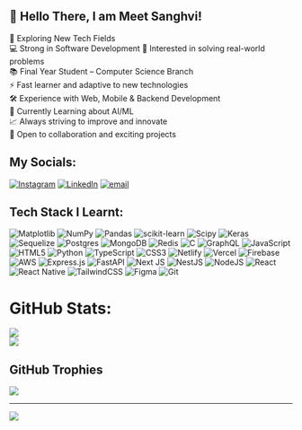 ## 👋 Hello There, I am Meet Sanghvi!

🚀 Exploring New Tech Fields  
💻 Strong in Software Development
🧠 Interested in solving real-world problems  
📚 Final Year Student – Computer Science Branch  
⚡ Fast learner and adaptive to new technologies  
🛠️ Experience with Web, Mobile & Backend Development  
🤖 Currently Learning about AI/ML  
📈 Always striving to improve and innovate  
🤝 Open to collaboration and exciting projects  


## My Socials:
[![Instagram](https://img.shields.io/badge/Instagram-%23E4405F.svg?logo=Instagram&logoColor=white)](https://instagram.com/relatable_aaadmi) [![LinkedIn](https://img.shields.io/badge/LinkedIn-%230077B5.svg?logo=linkedin&logoColor=white)](https://linkedin.com/in/meet-sanghvi-8a9969270) [![email](https://img.shields.io/badge/Email-D14836?logo=gmail&logoColor=white)](mailto:meetsanghvi2347@gmail.com) 

## Tech Stack I Learnt:
![Matplotlib](https://img.shields.io/badge/Matplotlib-%23ffffff.svg?style=plastic&logo=Matplotlib&logoColor=black) ![NumPy](https://img.shields.io/badge/numpy-%23013243.svg?style=plastic&logo=numpy&logoColor=white) ![Pandas](https://img.shields.io/badge/pandas-%23150458.svg?style=plastic&logo=pandas&logoColor=white) ![scikit-learn](https://img.shields.io/badge/scikit--learn-%23F7931E.svg?style=plastic&logo=scikit-learn&logoColor=white) ![Scipy](https://img.shields.io/badge/SciPy-%230C55A5.svg?style=plastic&logo=scipy&logoColor=%white) ![Keras](https://img.shields.io/badge/Keras-%23D00000.svg?style=plastic&logo=Keras&logoColor=white) ![Sequelize](https://img.shields.io/badge/Sequelize-52B0E7?style=plastic&logo=Sequelize&logoColor=white) ![Postgres](https://img.shields.io/badge/postgres-%23316192.svg?style=plastic&logo=postgresql&logoColor=white) ![MongoDB](https://img.shields.io/badge/MongoDB-%234ea94b.svg?style=plastic&logo=mongodb&logoColor=white) ![Redis](https://img.shields.io/badge/redis-%23DD0031.svg?style=plastic&logo=redis&logoColor=white) ![C](https://img.shields.io/badge/c-%2300599C.svg?style=plastic&logo=c&logoColor=white) ![GraphQL](https://img.shields.io/badge/-GraphQL-E10098?style=plastic&logo=graphql&logoColor=white) ![JavaScript](https://img.shields.io/badge/javascript-%23323330.svg?style=plastic&logo=javascript&logoColor=%23F7DF1E) ![HTML5](https://img.shields.io/badge/html5-%23E34F26.svg?style=plastic&logo=html5&logoColor=white) ![Python](https://img.shields.io/badge/python-3670A0?style=plastic&logo=python&logoColor=ffdd54) ![TypeScript](https://img.shields.io/badge/typescript-%23007ACC.svg?style=plastic&logo=typescript&logoColor=white) ![CSS3](https://img.shields.io/badge/css3-%231572B6.svg?style=plastic&logo=css3&logoColor=white) ![Netlify](https://img.shields.io/badge/netlify-%23000000.svg?style=plastic&logo=netlify&logoColor=#00C7B7) ![Vercel](https://img.shields.io/badge/vercel-%23000000.svg?style=plastic&logo=vercel&logoColor=white) ![Firebase](https://img.shields.io/badge/firebase-%23039BE5.svg?style=plastic&logo=firebase) ![AWS](https://img.shields.io/badge/AWS-%23FF9900.svg?style=plastic&logo=amazon-aws&logoColor=white) ![Express.js](https://img.shields.io/badge/express.js-%23404d59.svg?style=plastic&logo=express&logoColor=%2361DAFB) ![FastAPI](https://img.shields.io/badge/FastAPI-005571?style=plastic&logo=fastapi) ![Next JS](https://img.shields.io/badge/Next-black?style=plastic&logo=next.js&logoColor=white) ![NestJS](https://img.shields.io/badge/nestjs-%23E0234E.svg?style=plastic&logo=nestjs&logoColor=white) ![NodeJS](https://img.shields.io/badge/node.js-6DA55F?style=plastic&logo=node.js&logoColor=white) ![React](https://img.shields.io/badge/react-%2320232a.svg?style=plastic&logo=react&logoColor=%2361DAFB) ![React Native](https://img.shields.io/badge/react_native-%2320232a.svg?style=plastic&logo=react&logoColor=%2361DAFB) ![TailwindCSS](https://img.shields.io/badge/tailwindcss-%2338B2AC.svg?style=plastic&logo=tailwind-css&logoColor=white) ![Figma](https://img.shields.io/badge/figma-%23F24E1E.svg?style=plastic&logo=figma&logoColor=white) ![Git](https://img.shields.io/badge/git-%23F05033.svg?style=plastic&logo=git&logoColor=white)
# GitHub Stats:
![](https://github-readme-stats.vercel.app/api?username=ExploreWithMeet&theme=radical&hide_border=true&include_all_commits=true&count_private=true)<br/>
![](https://nirzak-streak-stats.vercel.app/?user=ExploreWithMeet&theme=radical&hide_border=true)<br/>
<!-- ![](https://github-readme-stats.vercel.app/api/top-langs/?username=ExploreWithMeet&theme=radical&hide_border=true&include_all_commits=true&count_private=true&layout=compact) -->

## GitHub Trophies
![](https://github-profile-trophy.vercel.app/?username=ExploreWithMeet&theme=dracula&no-frame=true&no-bg=false&margin-w=4)

---
[![](https://visitcount.itsvg.in/api?id=ExploreWithMeet&icon=0&color=4)](https://visitcount.itsvg.in)

<!-- Proudly created with GPRM ( https://gprm.itsvg.in ) -->
